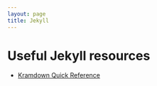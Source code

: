 ```yaml
---
layout: page
title: Jekyll
---
```

# Useful Jekyll resources
- [Kramdown Quick Reference](https://kramdown.gettalong.org/quickref.html)

